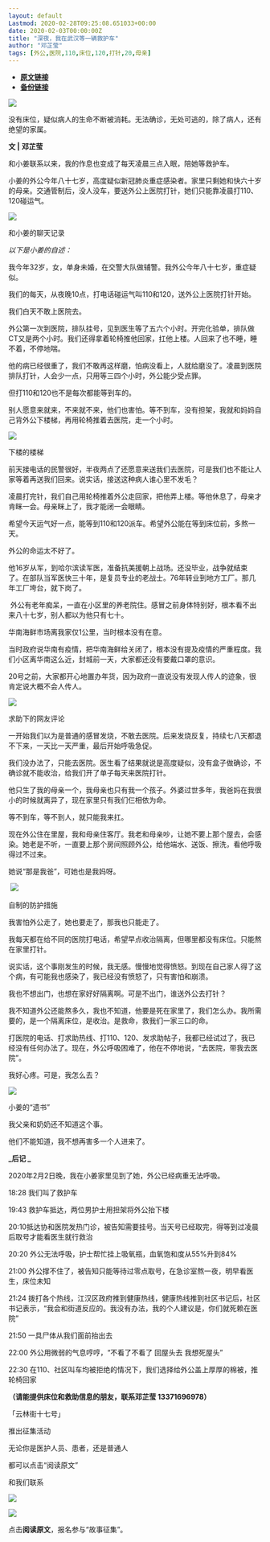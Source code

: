 ```yaml
---
layout: default
Lastmod: 2020-02-28T09:25:08.651033+00:00
date: 2020-02-03T00:00:00Z
title: "深夜，我在武汉等一辆救护车"
author: "邓芷莹"
tags: [外公,医院,110,床位,120,打针,20,母亲]
---
```


* [**原文链接**](http://mp.weixin.qq.com/s?__biz=MzIwMDE0MTY2Nw==&mid=2247483710&idx=1&sn=1b9a8b427743dbc670f5a31954302e8e&chksm=9680ff32a1f77624f45c2cb5581ad7ecc1e63948cf9675d68bfb957fe617848ca7bb8e0dbc7b#rd)
* [**备份链接**](http://archive.ph/IYxS5)


![](/images/post/62572ddf54ffdeb3471a8a457bfa6fee.jpg)

没有床位，疑似病人的生命不断被消耗。无法确诊，无处可逃的，除了病人，还有绝望的家属。  

  

**文 |** **邓芷莹**

  

和小姜联系以来，我的作息也变成了每天凌晨三点入眠，陪她等救护车。

  

小姜的外公今年八十七岁，高度疑似新冠肺炎重症感染者。家里只剩她和快六十岁的母亲。交通管制后，没人没车，要送外公上医院打针，她们只能靠凌晨打110、120碰运气。

  

![](/images/post/a0552065dfddb2faa54db88030495ff3.jpg)

和小姜的聊天记录

_以下是小姜的自述：_

我今年32岁，女，单身未婚，在交警大队做辅警。我外公今年八十七岁，重症疑似。

我们的每天，从夜晚10点，打电话碰运气叫110和120，送外公上医院打针开始。

我们白天不敢上医院去。

外公第一次到医院，排队挂号，见到医生等了五六个小时。开完化验单，排队做CT又是两个小时。我们还得拿着轮椅推他回家，扛他上楼。人回来了也不睡，睡不着，不停地喘。

他的病已经很重了，我们不敢再这样磨，怕病没看上，人就给磨没了。凌晨到医院排队打针，人会少一点，只用等三四个小时，外公能少受点罪。

但打110和120也不是每次都能等到车的。

别人愿意来就来，不来就不来，他们也害怕。等不到车，没有担架，我就和妈妈自己背外公下楼梯，再用轮椅推着去医院，走一个小时。

![](/images/post/70d18a1c3675e09a9bac4f98852b177c.jpg)

下楼的楼梯

前天接电话的民警很好，半夜两点了还愿意来送我们去医院，可是我们也不能让人家等着再送我们回来。说实话，接送这种病人谁心里不发毛？

凌晨打完针，我们自己用轮椅推着外公走回家，把他弄上楼。等他休息了，母亲才肯眯一会。母亲眯上了，我才能闭一会眼睛。

希望今天运气好一点，能等到110和120派车。希望外公能在等到床位前，多熬一天。

外公的命运太不好了。  

他16岁从军，到哈尔滨读军医，准备抗美援朝上战场。还没毕业，战争就结束了。在部队当军医快三十年，是复员专业的老战士。76年转业到地方工厂。那几年工厂垮台，就下岗了。

 外公有老年痴呆，一直在小区里的养老院住。感冒之前身体特别好，根本看不出来八十七岁，别人都以为他只有七十。

华南海鲜市场离我家仅1公里，当时根本没有在意。

当时政府说华南有疫情，把华南海鲜给关闭了，根本没有提及疫情的严重程度。我们小区离华南这么近，封城前一天，大家都还没有要戴口罩的意识。

20号之前，大家都开心地置办年货，因为政府一直说没有发现人传人的迹象，很肯定说大概不会人传人。

![](/images/post/e830e21b6750586f0604d04274a1214e.jpg)

求助下的网友评论

一开始我们以为是普通的感冒发烧，不敢去医院。后来发烧反复，持续七八天都退不下来，一天比一天严重，最后开始呼吸急促。

我们没办法了，只能去医院。医生看了结果就说是高度疑似，没有盒子做确诊，不确诊就不能收治，给我们开了单子每天来医院打针。

他只生了我的母亲一个，我母亲也只有我一个孩子。外婆过世多年，我爸妈在我很小的时候就离异了，现在家里只有我们仨相依为命。

等不到车，等不到人，就只能我来扛。

现在外公住在里屋，我和母亲住客厅。我老和母亲吵，让她不要上那个屋去，会感染。她老是不听，一直要上那个房间照顾外公，给他端水、送饭、擦洗，看他呼吸得过不过来。

她说“那是我爸”，可她也是我妈呀。

 ![](/images/post/1f44f43e69575bd01cb9f5ada164e021.jpg)

自制的防护措施

我害怕外公走了，她也要走了，那我也只能走了。

我每天都在给不同的医院打电话，希望早点收治隔离，但哪里都没有床位。只能熬在家里打针。

说实话，这个事刚发生的时候，我无感。慢慢地觉得愤怒。到现在自己家人得了这个病，有可能我也感染了，我已经没有愤怒了，只有害怕和崩溃。

我也不想出门，也想在家好好隔离啊。可是不出门，谁送外公去打针？

我不知道外公还能熬多久，我也不知道，他要是死在家里了，我们怎么办。我所需要的，是一个隔离床位，是收治。是救命，救我们一家三口的命。

打医院的电话、打求助热线、打110、120、发求助帖子，我都已经试过了，我已经没有任何办法了。现在，外公呼吸困难了，他在不停地说，“去医院，带我去医院”。

我好心疼。可是，我怎么去？

![](/images/post/5b46149638902aefb8ddd105042a3d10.jpg)

小姜的“遗书”

我父亲和奶奶还不知道这个事。

他们不能知道，我不想再害多一个人进来了。

**_后记 _**

2020年2月2日晚，我在小姜家里见到了她，外公已经病重无法呼吸。

18:28 我们叫了救护车

19:43 救护车抵达，两位男护士用担架将外公抬下楼

20:10抵达协和医院发热门诊，被告知需要挂号。当天号已经取完，得等到过凌晨后取号才能看医生就行救治

20:20 外公无法呼吸，护士帮忙挂上吸氧瓶，血氧饱和度从55%升到84%

21:00 外公撑不住了，被告知只能等待过零点取号，在急诊室熬一夜，明早看医生，床位未知

21:24 拨打各个热线，江汉区政府推到健康热线，健康热线推到社区书记后，社区书记表示，“我会和街道反应的。我没有办法，我的个人建议是，你们就死赖在医院”

21:50 一具尸体从我们面前抬出去

22:00 外公用微弱的气息哼哼，“不看了不看了 回屋头去 我想死屋头”

22:30 在110、社区叫车均被拒绝的情况下，我们选择给外公盖上厚厚的棉被，推轮椅回家

  
**（请能提供床位和救助信息的朋友，联系邓芷莹 13371696978）**  

「云林街十七号」

推出征集活动

无论你是医护人员、患者，还是普通人  

都可以点击“阅读原文”

和我们联系  

![](/images/post/3a42482b695ccdea6e871da8962b0605.jpg)

![](/images/post/0e266068015473bbf358e6d8ea3c218a.jpg)

  

点击**阅读原文**，报名参与“故事征集”。

